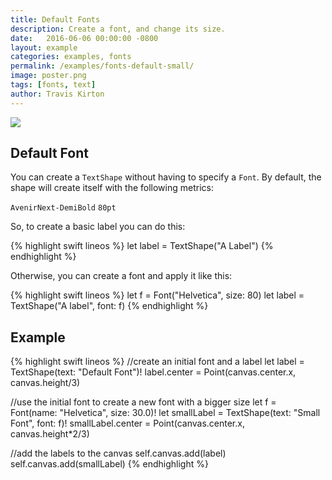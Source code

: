 ```yaml
---
title: Default Fonts
description: Create a font, and change its size.
date:   2016-06-06 00:00:00 -0800
layout: example
categories: examples, fonts
permalink: /examples/fonts-default-small/
image: poster.png
tags: [fonts, text]
author: Travis Kirton
---
```

![](default-small.png)

## Default Font
You can create a `TextShape` without having to specify a `Font`. By default, the shape will create itself with the following metrics:

`AvenirNext-DemiBold`
`80pt`

So, to create a basic label you can do this:

{% highlight swift lineos %}
let label = TextShape("A Label")
{% endhighlight %}

Otherwise, you can create a font and apply it like this:

{% highlight swift lineos %}
let f = Font("Helvetica", size: 80)
let label = TextShape("A label", font: f)
{% endhighlight %}

## Example
{% highlight swift lineos %}
//create an initial font and a label
let label = TextShape(text: "Default Font")!
label.center = Point(canvas.center.x, canvas.height/3)

//use the initial font to create a new font with a bigger size
let f = Font(name: "Helvetica", size: 30.0)!
let smallLabel = TextShape(text: "Small Font", font: f)!
smallLabel.center = Point(canvas.center.x, canvas.height*2/3)

//add the labels to the canvas
self.canvas.add(label)
self.canvas.add(smallLabel)
{% endhighlight %}
